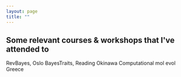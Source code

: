 ```yaml
---
layout: page
title: ""
---
```


## Some relevant courses & workshops that I've attended to

RevBayes, Oslo
BayesTraits, Reading
Okinawa
Computational mol evol Greece


